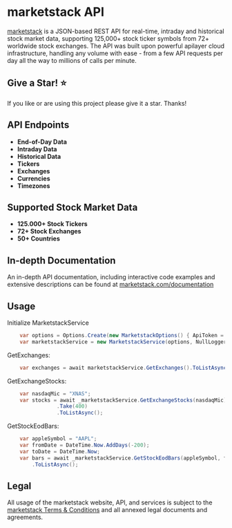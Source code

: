 # marketstack API

[marketstack](https://marketstack.com) is a JSON-based REST API for real-time, intraday and historical stock market data, supporting 125,000+ stock ticker symbols from 72+ worldwide stock exchanges. The API was built upon powerful apilayer cloud infrastructure, handling any volume with ease - from a few API requests per day all the way to millions of calls per minute.

## Give a Star! :star:
If you like or are using this project please give it a star. Thanks!

## API Endpoints

* **End-of-Day Data**
* **Intraday Data**
* **Historical Data**
* **Tickers**
* **Exchanges**
* **Currencies**
* **Timezones**

## Supported Stock Market Data

* **125.000+ Stock Tickers**
* **72+ Stock Exchanges**
* **50+ Countries**

## In-depth Documentation

An in-depth API documentation, including interactive code examples and extensive descriptions can be found at [marketstack.com/documentation](https://marketstack.com/documentation)

## Usage

Initialize MarketstackService
```c#
    var options = Options.Create(new MarketstackOptions() { ApiToken = "a49b6cfd943daff80bfd2d5103d787fb"});
    var marketstackService = new MarketstackService(options, NullLogger<MarketstackService>.Instance);    
```

GetExchanges:
```c#
    var exchanges = await marketstackService.GetExchanges().ToListAsync();
```

GetExchangeStocks:
```c#
    var nasdaqMic = "XNAS";
    var stocks = await _marketstackService.GetExchangeStocks(nasdaqMic)
                .Take(400)
                .ToListAsync();
```    
    
GetStockEodBars:
```c#
    var appleSymbol = "AAPL";
    var fromDate = DateTime.Now.AddDays(-200);
    var toDate = DateTime.Now;
    var bars = await _marketstackService.GetStockEodBars(appleSymbol, fromDate, toDate)
        .ToListAsync();       
```


## Legal

All usage of the marketstack website, API, and services is subject to the [marketstack Terms & Conditions](https://marketstack.com/terms) and all annexed legal documents and agreements.
